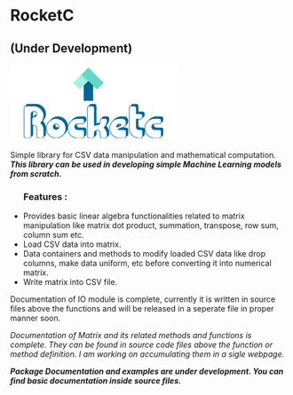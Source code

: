 # RocketC
## (Under Development)

<img src="./logo.png">

Simple library for CSV data manipulation and mathematical computation.<br>
<b><i>This library can be used in developing simple Machine Learning models from scratch.</i></b> 
<br>
<ul>
<h3>Features :</h3> 
<li>Provides basic linear algebra functionalities related to matrix manipulation like matrix dot product, summation, transpose, row sum, column sum etc. </li>
<li>Load CSV data into matrix.</li>
<li>Data containers and methods to modify loaded CSV data like drop columns, make data uniform, etc before converting it into numerical matrix.</li>
<li>Write matrix into CSV file.</li>
</ul>
<p>
Documentation of IO module is complete, currently it is written in source files above the functions and will be released in a seperate file in proper manner soon.
</p>
<i>
Documentation of Matrix and its related methods and functions is complete. They can be found in source code files above the function or method definition.
I am working on accumulating them in a sigle webpage.
</i>

<b><i>Package Documentation and examples are under development. You can find basic documentation inside source files.</i></b>
